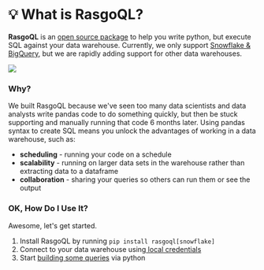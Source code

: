 # 💡 What is RasgoQL?

**RasgoQL** is an [open source package](https://github.com/rasgointelligence/RasgoQL) to help you write python, but execute SQL against your data warehouse. Currently, we only support [Snowflake & BigQuery](datawarehouses/), but we are rapidly adding support for other data warehouses.&#x20;

![](.gitbook/assets/rasgoql\_visual.png)

### Why?

We built RasgoQL because we've seen too many data scientists and data analysts write pandas code to do something quickly, but then be stuck supporting and manually running that code 6 months later. Using pandas syntax to create SQL means you unlock the advantages of working in a data warehouse, such as:

* **scheduling** - running your code on a schedule
* **scalability** - running on larger data sets in the warehouse rather than extracting data to a dataframe
* **collaboration** - sharing your queries so others can run them or see the output

### OK, How Do I Use It?

Awesome, let's get started.

1. Install RasgoQL by running `pip install rasgoql[snowflake]` &#x20;
2. Connect to your data warehouse using[ local credentials](workflows/connecting-to-a-datawarehouse.md)
3. Start [building some queries](workflows/creating-sql-chains.md) via python

